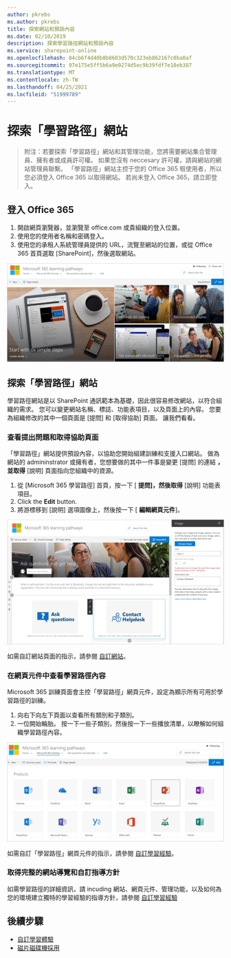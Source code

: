 ```yaml
---
author: pkrebs
ms.author: pkrebs
title: 探索網站和預設內容
ms.date: 02/10/2019
description: 探索學習路徑網站和預設內容
ms.service: sharepoint-online
ms.openlocfilehash: 84cb6f4d40b8b8603d570c323eb862167c0ba0af
ms.sourcegitcommit: 97e175e5ff5b6a9e0274d5ec9b39fdf7e18eb387
ms.translationtype: MT
ms.contentlocale: zh-TW
ms.lasthandoff: 04/25/2021
ms.locfileid: "51999789"
---
```

# <a name="explore-the-learning-pathways-site"></a>探索「學習路徑」網站

> 附注：若要探索「學習路徑」網站和其管理功能，您將需要網站集合管理員、擁有者或成員許可權。 如果您沒有 neccesary 許可權，請與網站的網站管理員聯繫。 「學習路徑」網站主控于您的 Office 365 租使用者，所以您必須登入 Office 365 以取得網站。 若尚未登入 Office 365，請立即登入。 

## <a name="sign-in-to-office-365"></a>登入 Office 365 

1.  開啟網頁瀏覽器，並瀏覽至 office.com 或貴組織的登入位置。 
2.  使用您的使用者名稱和密碼登入。
3.  使用您的承租人系統管理員提供的 URL，流覽至網站的位置，或從 Office 365 首頁選取 [SharePoint]，然後選取網站。 

![cg-introducing.png](media/cg-introducing.png)

## <a name="explore-the-learning-pathways-site"></a>探索「學習路徑」網站

學習路徑網站是以 SharePoint 通訊範本為基礎，因此很容易修改網站，以符合組織的需求。 您可以變更網站名稱、標誌、功能表項目，以及頁面上的內容。 您要為組織修改的其中一個頁面是 [提問] 和 [取得協助] 頁面。 讓我們看看。

### <a name="view-the-ask-questions-and-get-help-page"></a>查看提出問題和取得協助頁面

「學習路徑」網站提供預設內容，以協助您開始組建訓練和支援入口網站。 做為網站的 admininstrator 或擁有者，您想要做的其中一件事是變更 [提問] 的連結 **，並取得** [說明] 頁面指向您組織中的資源。 

1.  從 [Microsoft 365 學習路徑] 首頁，按一下 [ **提問]，然後取得** [說明] 功能表項目。
2.  Click the **Edit** button.
3.  將游標移到 [說明] 選項圖像上，然後按一下 [ **編輯網頁元件**]。

![cg-edithelp.png](media/cg-edithelp.png)

如需自訂網站頁面的指示，請參閱 [自訂網站](custom_edithelp.md)。

### <a name="view-the-learning-pathways-content-in-the-web-part"></a>在網頁元件中查看學習路徑內容
Microsoft 365 訓練頁面會主控「學習路徑」網頁元件，設定為顯示所有可用於學習路徑的訓練。 

1. 向右下向左下頁面以查看所有類別和子類別。
2. 一位開始輪胎。 按一下一些子類別，然後按一下一些播放清單，以瞭解如何組織學習路徑內容。 

![cg-gotoall.png](media/cg-gotoall.png)

如需自訂「學習路徑」網頁元件的指示，請參閱 [自訂學習經驗](custom_overview.md)。

### <a name="get-a-complete-site-tour-and-customization-guidance"></a>取得完整的網站導覽和自訂指導方針
如需學習路徑的詳細資訊，請 incuding 網站、網頁元件、管理功能，以及如何為您的環境建立獨特的學習經驗的指導方針，請參閱 [自訂學習經驗](custom_overview.md)

## <a name="next-steps"></a>後續步驟
- [自訂學習體驗](custom_overview.md)
- [磁片磁碟機採用](driveadoption.md) 
